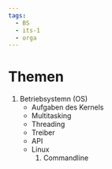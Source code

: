 ```yaml
---
tags:
  - BS
  - its-1
  - orga
---
```

# Themen
1. Betriebsystemn (OS)
	-  Aufgaben des Kernels
	- Multitasking
	- Threading
	- Treiber
	- API
	- Linux
		1. Commandline
